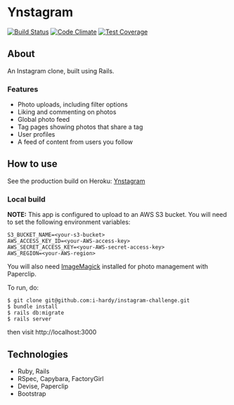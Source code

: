 # Ynstagram

[![Build Status](https://travis-ci.org/i-hardy/instagram-challenge.svg?branch=master)](https://travis-ci.org/i-hardy/instagram-challenge) [![Code Climate](https://codeclimate.com/github/i-hardy/instagram-challenge/badges/gpa.svg)](https://codeclimate.com/github/i-hardy/instagram-challenge) [![Test Coverage](https://codeclimate.com/github/i-hardy/instagram-challenge/badges/coverage.svg)](https://codeclimate.com/github/i-hardy/instagram-challenge/coverage)

## About

An Instagram clone, built using Rails. 

### Features
* Photo uploads, including filter options
* Liking and commenting on photos
* Global photo feed
* Tag pages showing photos that share a tag
* User profiles
* A feed of content from users you follow

## How to use

See the production build on Heroku: [Ynstagram](https://ynstagram.herokuapp.com)

### Local build

**NOTE:** This app is configured to upload to an AWS S3 bucket. You will need to set the following environment variables:

```
S3_BUCKET_NAME=<your-s3-bucket>
AWS_ACCESS_KEY_ID=<your-AWS-access-key>
AWS_SECRET_ACCESS_KEY=<your-AWS-secret-access-key>
AWS_REGION=<your-AWS-region>
```
You will also need [ImageMagick](imagemagick.org) installed for photo management with Paperclip.

To run, do:

```
$ git clone git@github.com:i-hardy/instagram-challenge.git
$ bundle install
$ rails db:migrate
$ rails server
```
then visit http://localhost:3000

## Technologies

* Ruby, Rails
* RSpec, Capybara, FactoryGirl
* Devise, Paperclip
* Bootstrap
